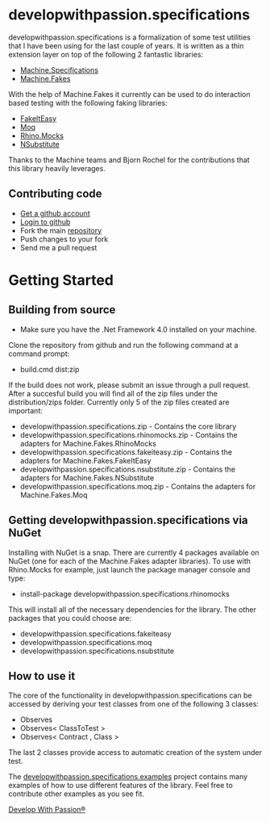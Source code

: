 # developwithpassion.specifications

developwithpassion.specifications is a formalization of some test utilities that I have been using for the last couple of years. It is written as a thin extension layer on top of the following 2 fantastic libraries:

* [Machine.Specifications](https://github.com/machine/machine.specifications)
* [Machine.Fakes](https://github.com/BjRo/Machine.Fakes)

With the help of Machine.Fakes it currently can be used to do interaction based testing with the following faking libraries:

* [FakeItEasy](https://github.com/FakeItEasy/FakeItEasy)
* [Moq](https://github.com/Moq/moq)
* [Rhino.Mocks](https://github.com/ayende/rhino-mocks)
* [NSubstitute](https://github.com/nsubstitute/NSubstitute)

Thanks to the Machine teams and Bjorn Rochel for the contributions that this library heavily leverages.

## Contributing code

* [Get a github account](https://github.com/signup/free)
* [Login to github](https://github.com/login)
* Fork the main [repository](https://github.com/developwithpassion/developwithpassion.specifications)
* Push changes to your fork
* Send me a pull request

# Getting Started


## Building from source

* Make sure you have the .Net Framework 4.0 installed on your machine.

Clone the repository from github and run the following command at a command prompt:

* build.cmd dist:zip

If the build does not work, please submit an issue through a pull request. After a succesful build you will find all of the zip files under the distribution/zips folder. Currently only 5 of the zip files created are important:

* developwithpassion.specifications.zip - Contains the core library
* developwithpassion.specifications.rhinomocks.zip - Contains the adapters for Machine.Fakes.RhinoMocks
* developwithpassion.specifications.fakeiteasy.zip - Contains the adapters for Machine.Fakes.FakeItEasy
* developwithpassion.specifications.nsubstitute.zip - Contains the adapters for Machine.Fakes.NSubstitute
* developwithpassion.specifications.moq.zip - Contains the adapters for Machine.Fakes.Moq

## Getting developwithpassion.specifications via NuGet

Installing with NuGet is a snap. There are currently 4 packages available on NuGet (one for each of the Machine.Fakes adapter libraries). To use with Rhino.Mocks for example, just launch the package manager console and type:

* install-package developwithpassion.specifications.rhinomocks

This will install all of the necessary dependencies for the library. The other packages that you could choose are:

* developwithpassion.specifications.fakeiteasy
* developwithpassion.specifications.moq
* developwithpassion.specifications.nsubstitute

## How to use it

The core of the functionality in developwithpassion.specifications can be accessed by deriving your test classes from one of the following 3 classes:

* Observes
* Observes< ClassToTest >
* Observes< Contract , Class >

The last 2 classes provide access to automatic creation of the system under test.

The [developwithpassion.specifications.examples](https://github.com/developwithpassion/developwithpassion.specifications/tree/master/source/developwithpassion.specifications.examples) project contains many examples of how to use different features of the library. Feel free to contribute other examples as you see fit.

[Develop With Passion®](http://www.developwithpassion.com)
